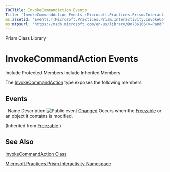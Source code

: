 ```yaml
---
TOCTitle: InvokeCommandAction Events
Title: 'InvokeCommandAction Events (Microsoft.Practices.Prism.Interactivity)'
ms:assetid: 'Events.T:Microsoft.Practices.Prism.Interactivity.InvokeCommandAction'
ms:mtpsurl: 'https://msdn.microsoft.com/en-us/library/Dn736166(v=PandP.50)'
---
```


Prism Class Library

InvokeCommandAction Events
==========================

Include Protected Members
Include Inherited Members

The [InvokeCommandAction](https://msdn.microsoft.com/t:microsoft.practices.prism.interactivity.invokecommandaction) type exposes the following members.

Events
------

<span id="eventTableToggle"></span>
 
Name
Description
![](https://msdn.microsoft.com/en-us/Dn736166.pubevent(en-us,PandP.50).gif "Public event")
[Changed](http://msdn2.microsoft.com/en-us/library/ms596566)
Occurs when the [Freezable](http://msdn2.microsoft.com/en-us/library/ms602734) or an object it contains is modified.

(Inherited from [Freezable](http://msdn2.microsoft.com/en-us/library/ms602734).)

See Also
--------

<span id="seeAlsoToggle"></span>
[InvokeCommandAction Class](https://msdn.microsoft.com/t:microsoft.practices.prism.interactivity.invokecommandaction)

[Microsoft.Practices.Prism.Interactivity Namespace](https://msdn.microsoft.com/n:microsoft.practices.prism.interactivity)
